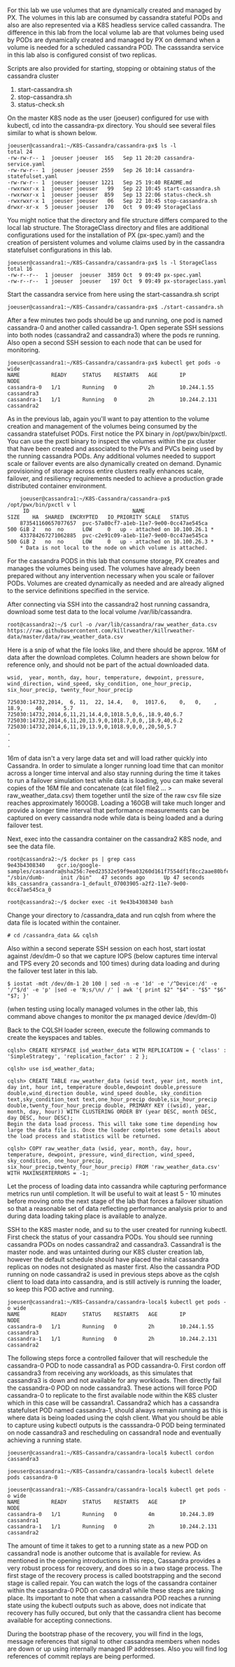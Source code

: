 For this lab we use volumes that are dynamically created and managed by PX.  The volumes in this lab are consumed by cassandra stateful PODs and also are also represented via a K8S headless service called cassandra.  The difference in this lab from the local volume lab are  that volumes being used by PODs are dynamically created and managed by PX on demand when a volume is needed for a scheduled cassandra POD. The casssandra service in this lab also is configured consist of two replicas.  

Scripts are also provided for starting, stopping or obtaining status of the cassandra cluster

  1) start-cassandra.sh
  2) stop-cassandra.sh
  3) status-check.sh

On the master K8S node as the user (joeuser) configured for use with kubectl, cd into the cassandra-px directory. You should see several files similar to what is shown below.  

    joeuser@cassandra1:~/K8S-Cassandra/cassandra-px$ ls -l
    total 24
    -rw-rw-r-- 1  joeuser joeuser  165   Sep 11 20:20 cassandra-service.yaml
    -rw-rw-r-- 1  joeuser joeuser 2559   Sep 26 10:14 cassandra-statefulset.yaml
    -rw-rw-r-- 1  joeuser joeuser 1221   Sep 25 19:40 README.md
    -rwxrwxr-x 1  joeuser joeuser   99   Sep 22 10:45 start-cassandra.sh
    -rwxrwxr-x 1  joeuser joeuser  859   Sep 13 22:06 status-check.sh
    -rwxrwxr-x 1  joeuser joeuser   06   Sep 22 10:45 stop-cassandra.sh
    drwxr-xr-x  5 joeuser joeuser  170   Oct  9 09:49 StorageClass

You might notice that the directory and file structure differs compared to the local lab structure. The StorageClass directory and files are additional configurations used for the installation of PX (px-spec.yaml) and the creation of persistent volumes and volume claims used by in the cassandra statefulset configurations in this lab. 

    joeuser@cassandra1:~/K8S-Cassandra/cassandra-px$ ls -l StorageClass
    total 16
    -rw-r--r--  1 joeuser  joeuser  3859 Oct  9 09:49 px-spec.yaml
    -rw-r--r--  1 joeuser  joeuser   197 Oct  9 09:49 px-storageclass.yaml

Start the cassandra service from here using the start-cassandra.sh script

    joeuser@cassandra1:~/K8S-Cassandra/cassandra-px$ ./start-cassandra.sh

After a few minutes two pods should be up and running, one pod is named cassandra-0 and another called cassandra-1. Open seperate SSH sessions into both nodes (cassandra2 and cassandra3) where the pods re running. Also open a second SSH session to each node that can be used for monitoring.

    joeuser@cassandra1:~/K8S-Cassandra/cassandra-px$ kubectl get pods -o wide
    NAME          READY     STATUS    RESTARTS   AGE       IP          NODE
    cassandra-0   1/1       Running   0          2h        10.244.1.55    cassandra3
    cassandra-1   1/1       Running   0          2h        10.244.2.131   cassandra2

As in the previous lab, again you'll want to pay attention to the volume creation and management of the volumes being consumed by the cassandra statefulset PODs.  First notice the PX binary in /opt/pwx/bin/pxctl.   You can use the pxctl binary to inspect the volumes within the px cluster that have been created and associated to the PVs and PVCs being used by the running cassandra PODs.  Any additional volumes needed to support scale or failover events are also dynamically created on demand.  Dynamic provisioning of storage across entire clusters really enhances scale, failover, and resiliency requirements needed to achieve a production grade distributed container environment.

        joeuser@cassandra1:~/K8S-Cassandra/cassandra-px$ /opt/pwx/bin/pxctl v l
         ID			                        NAME						SIZE	HA	SHARED	ENCRYPTED	IO_PRIORITY	SCALE	STATUS
        873541160657077657	pvc-57a80cf7-a1eb-11e7-9e00-0cc47ae545ca	500 GiB	2	no	no		LOW		0	up - attached on 10.100.26.1 *
        433784267271062885	pvc-c2e91c09-a1eb-11e7-9e00-0cc47ae545ca	500 GiB	2	no	no		LOW		0	up - attached on 10.100.26.3 *
        * Data is not local to the node on which volume is attached.

For the cassandra PODS in this lab that consume storage, PX creates and manages the volumes being used.   The volumes have already been prepared without any intervention necessary when you scale or failover PODs.   Volumes are created dynamically as needed and are already aligned to the service definitions specified in the service.

After connecting via SSH into the cassandra2 host running cassandra, download some test data to the local volume /var/lib/cassandra.

    root@cassandra2:~/$ curl -o /var/lib/cassandra/raw_weather_data.csv https://raw.githubusercontent.com/killrweather/killrweather-data/master/data/raw_weather_data.csv

Here is a snip of what the file looks like, and there should be approx. 16M of data after the download completes. Column headers are shown below for reference only, and should not be part of the actual downloaded data.

    wsid,  year, month, day, hour, temperature, dewpoint, pressure, wind_direction, wind_speed, sky_condition, one_hour_precip, six_hour_precip, twenty_four_hour_precip

    725030:14732,2014,  6, 11,  22, 14.4,   0,  1017.6,    0,   0,    ,    18.9,    40,      5.7
    725030:14732,2014,6,11,21,14.4,0,1018.5,0,6,,18.9,40,6.7
    725030:14732,2014,6,11,20,13.9,0,1018.7,0,0,,18.9,40,6.2
    725030:14732,2014,6,11,19,13.9,0,1018.9,0,0,,20,50,5.7
    .
    .
    .

16m of data isn't a very large data set and will load rather quickly into Cassandra. In order to simulate a longer running load time that can monitor across a longer time interval and also stay running during the time it takes to run a failover simulation test while data is loading, you can make several copies of the 16M file and concatenate (cat file1 file2 ... > raw_weather_data.csv) them together until the size of the raw csv file size reaches approximately 1600GB. Loading a 160GB will take much longer and provide a longer time interval that performance measurements can be captured on every cassandra node while data is being loaded and a during failover test.

Next, exec into the cassandra container on the cassandra2 K8S node, and see the data file.

    root@cassandra2:~/$ docker ps | grep cass
    9e43b4308340    gcr.io/google-samples/cassandra@sha256:7eed23532e59f9ea03260d161f7554df1f8cc2aae80bfe9e6e027aa1aeb264d0  "/sbin/dumb-     init /bin"   47 seconds ago      Up 47 seconds  k8s_cassandra_cassandra-1_default_07003905-a2f2-11e7-9e00-0cc47ae545ca_0  

    root@cassandra2:~/$ docker exec -it 9e43b4308340 bash
    
Change your directory to /cassandra_data and run cqlsh from where the data file is located within the container.

    # cd /cassandra_data && cqlsh
    
Also within a second seperate SSH session on each host, start iostat against /dev/dm-0 so that we capture IOPS (below captures time interval and TPS every 20 seconds and 100 times) during data loading and during the failover test later in this lab.

    $ iostat -mdt /dev/dm-1 20 100 | sed -n -e '1d' -e '/^Device:/d' -e '/^$/d' -e 'p' |sed -e 'N;s/\n/ /' | awk '{ print $2" "$4" - "$5" "$6" "$7; }'

(when testing using locally managed volumes in the other lab, this command above changes to monitor the px managed device /dev/dm-0)

Back to the CQLSH loader screen, execute the following commands to create the keyspaces and tables.

    cqlsh> CREATE KEYSPACE isd_weather_data WITH REPLICATION = { 'class' : 'SimpleStrategy', 'replication_factor' : 2 };

    cqlsh> use isd_weather_data;

    cqlsh> CREATE TABLE raw_weather_data (wsid text, year int, month int, day int, hour int, temperature double,dewpoint double,pressure double,wind_direction double, wind_speed double, sky_condition text,sky_condition_text text,one_hour_precip double,six_hour_precip double,twenty_four_hour_precip double, PRIMARY KEY ((wsid), year, month, day, hour)) WITH CLUSTERING ORDER BY (year DESC, month DESC, day DESC, hour DESC);
    Begin the data load process. This will take some time depending how large the data file is. Once the loader completes some details about the load process and statistics will be returned.

    cqlsh> COPY raw_weather_data (wsid, year, month, day, hour, temperature, dewpoint, pressure, wind_direction, wind_speed, sky_condition, one_hour_precip, six_hour_precip,twenty_four_hour_precip) FROM 'raw_weather_data.csv' WITH MAXINSERTERRORS = -1;
    
Let the process of loading data into cassandra while capturing performance metrics run until completion. It will be useful to wait at least 5 - 10 minutes before moving onto the next stage of the lab that forces a failover situation so that a reasonable set of data reflecting performance analysis prior to and during data loading taking place is available to analyze.

SSH to the K8S master node, and su to the user created for running kubectl. First check the status of your cassandra PODs. You should see running cassandra PODs on nodes cassandra2 and cassandra3. Cassandra1 is the master node. and was untainted during our K8S cluster creation lab, however the default schedule should have placed the inital cassandra replicas on nodes not designated as master first. Also the cassandra POD running on node cassandra2 is used in previous steps above as the cqlsh client to load data into cassandra, and is still actively is running the loader, so keep this POD active and running.

    joeuser@cassandra1:~/K8S-Cassandra/cassandra-local$ kubectl get pods -o wide
    NAME          READY     STATUS    RESTARTS   AGE       IP               NODE
    cassandra-0   1/1       Running   0          2h        10.244.1.55    cassandra3
    cassandra-1   1/1       Running   0          2h        10.244.2.131   cassandra2
    
The following steps force a controlled failover that will reschedule the cassandra-0 POD to node cassandra1 as POD cassandra-0. First cordon off cassandra3 from receiving any workloads, as this simulates that cassandra3 is down and not available for any workloads. Then directly fail the cassandra-0 POD on node cassandra3. These actions will force POD cassandra-0 to replicate to the first available node within the K8S cluster which in this case will be cassandra1. Cassandra2 which has a cassandra statefulset POD named cassandra-1, should always remain running as this is where data is being loaded using the cqlsh client. What you should be able to capture using kubectl outputs is the casssandra-0 POD being terminated on node cassandra3 and rescheduling on cassandra1 node and eventually achieving a running state.

    joeuser@cassandra1:~/K8S-Cassandra/cassandra-local$ kubectl cordon cassandra3

    joeuser@cassandra1:~/K8S-Cassandra/cassandra-local$ kubectl delete pods cassandra-0

    joeuser@cassandra1:~/K8S-Cassandra/cassandra-local$ kubectl get pods -o wide
    NAME          READY     STATUS    RESTARTS   AGE       IP          NODE
    cassandra-0   1/1       Running   0          4m        10.244.3.89    cassandra1
    cassandra-1   1/1       Running   0          2h        10.244.2.131   cassandra2

The amount of time it takes to get to a running state as a new POD on cassandra1 node is another outcome that is available for review. As mentioned in the opening introductions in this repo, Cassandra provides a very robust process for recovery, and does so in a two stage process. The first stage of the recovery process is called bootstrapping and the second stage is called repair. You can watch the logs of the cassandra container within the cassandra-0 POD on cassandra1 while these steps are taking place. Its important to note that when a cassandra POD reaches a running state using the kubectl outputs such as above, does not indicate that recovery has fully occured, but only that the cassandra client has become available for accepting connections.

During the bootstrap phase of the recovery, you will find in the logs, message references that signal to other cassandra members when nodes are down or up using internally managed IP addresses. Also you will find log references of commit replays are being performed.
